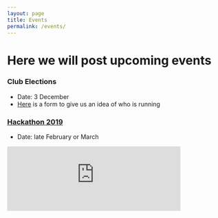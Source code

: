```yaml
---
layout: page
title: Events
permalink: /events/
---
```


# Here we will post upcoming events

### Club Elections
- Date: 3 December
- [Here][EF] is a form to give us an idea of who is running

### [Hackathon 2019][HT]
- Date: late February or March




<iframe src="https://calendar.google.com/calendar/embed?src=acm%40truman.edu&ctz=America%2FChicago" style="border: 0" width="80%" height="auto" frameborder="0" scrolling="no"></iframe>




   

[HT]: {{site.baseurl}}/hacktruman/
[HI]: https://hackisu.org
[SH]: https://hackathon.mst.edu
[RT]: https://www.eventbrite.com/e/shamhacks-2018-tickets-39820147132
[BI]: https://bsidesiowa.com
[EF]: https://docs.google.com/forms/d/e/1FAIpQLSeTVlQn84IrA0cnextpUnzEsA4070Ef6j-V9AKdGY6RVVhgNg/viewform
[HUI]: https://bigdata.uiowa.edu/
[TH]: http://tigerhacks.missouri.edu/
[prereg]: https://docs.google.com/forms/d/e/1FAIpQLSchsn5GW4XCcQAdmWlcy_RlRr8HXViZeXF0hDagANh5dkHEhQ/viewform